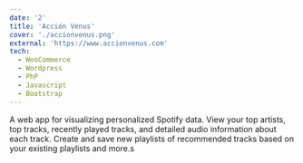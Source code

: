 ```yaml
---
date: '2'
title: 'Acción Venus'
cover: './accionvenus.png'
external: 'https://www.accionvenus.com'
tech:
  - WooCommerce
  - Wordpress
  - PhP
  - Javascript
  - Bootstrap
---
```


A web app for visualizing personalized Spotify data. View your top artists, top tracks, recently played tracks, and detailed audio information about each track. Create and save new playlists of recommended tracks based on your existing playlists and more.s
